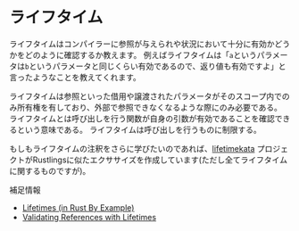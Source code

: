 # ライフタイム

ライフタイムはコンパイラーに参照が与えられや状況において十分に有効かどうかをどのように確認するか教えます。
例えばライフタイムは「`a`というパラメータは`b`というパラメータと同じくらい有効であるので、返り値も有効ですよ」と言ったようなことを教えてくれます。

ライフタイムは参照といった借用や譲渡されたパラメータがそのスコープ内でのみ所有権を有しており、外部で参照できなくなるような際にのみ必要である。
ライフタイムとは呼び出しを行う関数が自身の引数が有効であることを確認できるという意味である。
ライフタイムは呼び出しを行うものに制限する。

もしもライフタイムの注釈をさらに学びたいのであれば、[lifetimekata](https://tfpk.github.io/lifetimekata/) プロジェクトがRustlingsに似たエクササイズを作成しています(ただし全てライフタイムに関するものですが)。

補足情報

- [Lifetimes (in Rust By Example)](https://doc.rust-jp.rs/rust-by-example-ja/scope/lifetime.html)
- [Validating References with Lifetimes](https://doc.rust-lang.org/book/ch10-03-lifetime-syntax.html)
